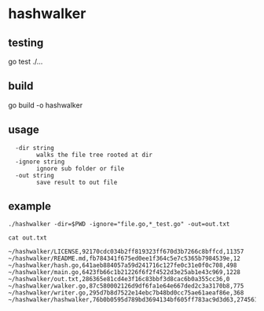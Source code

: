 # hashwalker

## testing

go test ./...

## build

go build -o hashwalker

## usage

```
  -dir string
    	walks the file tree rooted at dir
  -ignore string
    	ignore sub folder or file
  -out string
    	save result to out file
```

## example

``` shell
./hashwalker -dir=$PWD -ignore="file.go,*_test.go" -out=out.txt
```

`cat out.txt`

    ~/hashwalker/LICENSE,92170cdc034b2ff819323ff670d3b7266c8bffcd,11357
    ~/hashwalker/README.md,fb784341f675ed0ee1f364c5e7c5365b7984539e,12
    ~/hashwalker/hash.go,641aeb884057a59d241716c127fe0c31e0f0c708,498
    ~/hashwalker/main.go,6423fb66c1b21226f6f2f4522d3e25ab1e43c969,1228
    ~/hashwalker/out.txt,286365e81cd4e3f16c83bbf3d8cac6b0a355cc36,0
    ~/hashwalker/walker.go,87c580002126d9df6fa1e64e667ded2c3a3170b8,775
    ~/hashwalker/writer.go,295d7b8d7522e14ebc7b48bd0cc75ae61aeaf86e,368
    ~/hashwalker/hashwalker,76b0b0595d789bd3694134bf605ff783ac9d3d63,2745616
